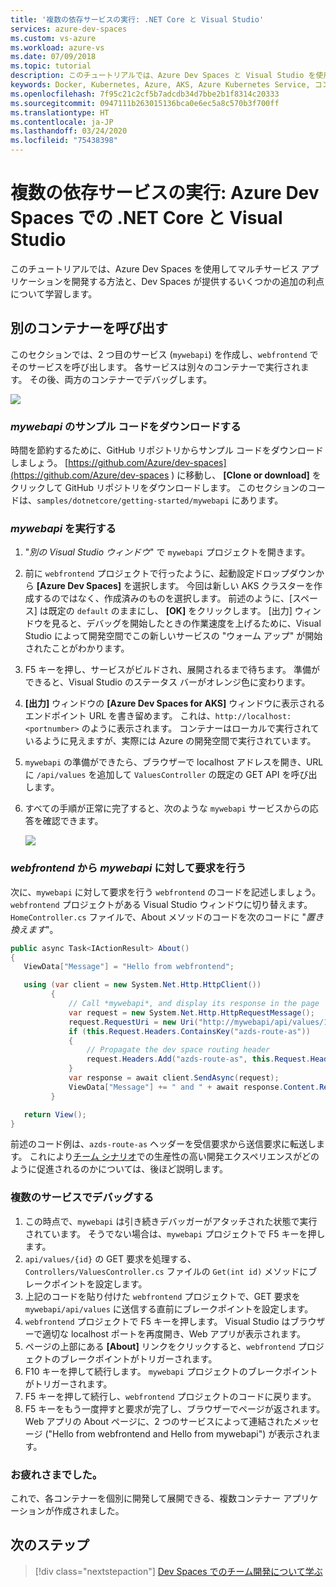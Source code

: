 ```yaml
---
title: '複数の依存サービスの実行: .NET Core と Visual Studio'
services: azure-dev-spaces
ms.custom: vs-azure
ms.workload: azure-vs
ms.date: 07/09/2018
ms.topic: tutorial
description: このチュートリアルでは、Azure Dev Spaces と Visual Studio を使用して、Azure Kubernetes Service 上でマルチサービス .NET Core アプリケーションをデバッグする方法を示します。
keywords: Docker, Kubernetes, Azure, AKS, Azure Kubernetes Service, コンテナー, Helm, サービス メッシュ, サービス メッシュのルーティング, kubectl, k8s
ms.openlocfilehash: 7f95c21c2cf5b7adcdb34d7bbe2b1f8314c20333
ms.sourcegitcommit: 0947111b263015136bca0e6ec5a8c570b3f700ff
ms.translationtype: HT
ms.contentlocale: ja-JP
ms.lasthandoff: 03/24/2020
ms.locfileid: "75438398"
---
```

# <a name="running-multiple-dependent-services-net-core-and-visual-studio-with-azure-dev-spaces"></a>複数の依存サービスの実行: Azure Dev Spaces での .NET Core と Visual Studio

このチュートリアルでは、Azure Dev Spaces を使用してマルチサービス アプリケーションを開発する方法と、Dev Spaces が提供するいくつかの追加の利点について学習します。

## <a name="call-another-container"></a>別のコンテナーを呼び出す
このセクションでは、2 つ目のサービス (`mywebapi`) を作成し、`webfrontend` でそのサービスを呼び出します。 各サービスは別々のコンテナーで実行されます。 その後、両方のコンテナーでデバッグします。

![](media/common/multi-container.png)

### <a name="download-sample-code-for-mywebapi"></a>*mywebapi* のサンプル コードをダウンロードする
時間を節約するために、GitHub リポジトリからサンプル コードをダウンロードしましょう。 [https://github.com/Azure/dev-spaces](https://github.com/Azure/dev-spaces ) に移動し、 **[Clone or download]** をクリックして GitHub リポジトリをダウンロードします。 このセクションのコードは、`samples/dotnetcore/getting-started/mywebapi` にあります。

### <a name="run-mywebapi"></a>*mywebapi* を実行する
1. "*別の Visual Studio ウィンドウ*" で `mywebapi` プロジェクトを開きます。
1. 前に `webfrontend` プロジェクトで行ったように、起動設定ドロップダウンから **[Azure Dev Spaces]** を選択します。 今回は新しい AKS クラスターを作成するのではなく、作成済みのものを選択します。 前述のように、[スペース] は既定の `default` のままにし、 **[OK]** をクリックします。 [出力] ウィンドウを見ると、デバッグを開始したときの作業速度を上げるために、Visual Studio によって開発空間でこの新しいサービスの "ウォーム アップ" が開始されたことがわかります。
1. F5 キーを押し、サービスがビルドされ、展開されるまで待ちます。 準備ができると、Visual Studio のステータス バーがオレンジ色に変わります。
1. **[出力]** ウィンドウの **[Azure Dev Spaces for AKS]** ウィンドウに表示されるエンドポイント URL を書き留めます。 これは、`http://localhost:<portnumber>` のように表示されます。 コンテナーはローカルで実行されているように見えますが、実際には Azure の開発空間で実行されています。
2. `mywebapi` の準備ができたら、ブラウザーで localhost アドレスを開き、URL に `/api/values` を追加して `ValuesController` の既定の GET API を呼び出します。 
3. すべての手順が正常に完了すると、次のような `mywebapi` サービスからの応答を確認できます。

    ![](media/get-started-netcore-visualstudio/WebAPIResponse.png)

### <a name="make-a-request-from-webfrontend-to-mywebapi"></a>*webfrontend* から *mywebapi* に対して要求を行う
次に、`mywebapi` に対して要求を行う `webfrontend` のコードを記述しましょう。 `webfrontend` プロジェクトがある Visual Studio ウィンドウに切り替えます。 `HomeController.cs` ファイルで、About メソッドのコードを次のコードに "*置き換えます*"。

   ```csharp
   public async Task<IActionResult> About()
   {
      ViewData["Message"] = "Hello from webfrontend";

      using (var client = new System.Net.Http.HttpClient())
            {
                // Call *mywebapi*, and display its response in the page
                var request = new System.Net.Http.HttpRequestMessage();
                request.RequestUri = new Uri("http://mywebapi/api/values/1");
                if (this.Request.Headers.ContainsKey("azds-route-as"))
                {
                    // Propagate the dev space routing header
                    request.Headers.Add("azds-route-as", this.Request.Headers["azds-route-as"] as IEnumerable<string>);
                }
                var response = await client.SendAsync(request);
                ViewData["Message"] += " and " + await response.Content.ReadAsStringAsync();
            }

      return View();
   }
   ```

前述のコード例は、`azds-route-as` ヘッダーを受信要求から送信要求に転送します。 これにより[チーム シナリオ](team-development-netcore-visualstudio.md)での生産性の高い開発エクスペリエンスがどのように促進されるのかについては、後ほど説明します。

### <a name="debug-across-multiple-services"></a>複数のサービスでデバッグする
1. この時点で、`mywebapi` は引き続きデバッガーがアタッチされた状態で実行されています。 そうでない場合は、`mywebapi` プロジェクトで F5 キーを押します。
1. `api/values/{id}` の GET 要求を処理する、`Controllers/ValuesController.cs` ファイルの `Get(int id)` メソッドにブレークポイントを設定します。
1. 上記のコードを貼り付けた `webfrontend` プロジェクトで、GET 要求を `mywebapi/api/values` に送信する直前にブレークポイントを設定します。
1. `webfrontend` プロジェクトで F5 キーを押します。 Visual Studio はブラウザーで適切な localhost ポートを再度開き、Web アプリが表示されます。
1. ページの上部にある **[About]** リンクをクリックすると、`webfrontend` プロジェクトのブレークポイントがトリガーされます。 
1. F10 キーを押して続行します。 `mywebapi` プロジェクトのブレークポイントがトリガーされます。
1. F5 キーを押して続行し、`webfrontend` プロジェクトのコードに戻ります。
1. F5 キーをもう一度押すと要求が完了し、ブラウザーでページが返されます。 Web アプリの About ページに、2 つのサービスによって連結されたメッセージ ("Hello from webfrontend and Hello from mywebapi") が表示されます。

### <a name="well-done"></a>お疲れさまでした。
これで、各コンテナーを個別に開発して展開できる、複数コンテナー アプリケーションが作成されました。

## <a name="next-steps"></a>次のステップ

> [!div class="nextstepaction"]
> [Dev Spaces でのチーム開発について学ぶ](team-development-netcore-visualstudio.md)
